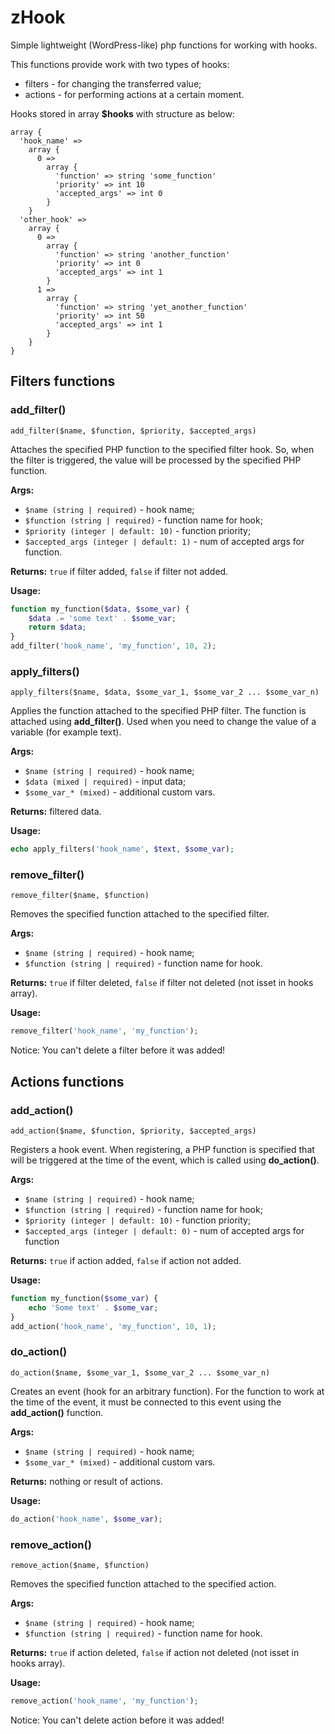 # zHook

Simple lightweight (WordPress-like) php functions for working with hooks.

This functions provide work with two types of hooks:
- filters - for changing the transferred value;
- actions - for performing actions at a certain moment.

Hooks stored in array **$hooks** with structure as below:

```
array {
  'hook_name' => 
    array {
      0 => 
        array {
          'function' => string 'some_function'
          'priority' => int 10
          'accepted_args' => int 0
        }
    }
  'other_hook' => 
    array {
      0 => 
        array {
          'function' => string 'another_function'
          'priority' => int 0
          'accepted_args' => int 1
        }
      1 => 
        array {
          'function' => string 'yet_another_function'
          'priority' => int 50
          'accepted_args' => int 1
        }
    }
}
```

## Filters functions

### add_filter()

`add_filter($name, $function, $priority, $accepted_args)`

Attaches the specified PHP function to the specified filter hook. So, when the filter is triggered, the value will be processed by the specified PHP function.

**Args:**

- `$name (string | required)` - hook name;
- `$function (string | required)` - function name for hook;
- `$priority (integer | default: 10)` - function priority;
- `$accepted_args (integer | default: 1)` - num of accepted args for function.

**Returns:** `true` if filter added, `false` if filter not added.

**Usage:**

```php
function my_function($data, $some_var) {
	$data .= 'some text' . $some_var;
	return $data;
}
add_filter('hook_name', 'my_function', 10, 2);
```

### apply_filters()

`apply_filters($name, $data, $some_var_1, $some_var_2 ... $some_var_n)`

Applies the function attached to the specified PHP filter. The function is attached using **add_filter()**. Used when you need to change the value of a variable (for example text).

**Args:**

- `$name (string | required)` - hook name;
- `$data (mixed | required)` - input data;
- `$some_var_* (mixed)` - additional custom vars.

**Returns:** filtered data.

**Usage:**

```php
echo apply_filters('hook_name', $text, $some_var);
```

### remove_filter()

`remove_filter($name, $function)`

Removes the specified function attached to the specified filter.

**Args:**

- `$name (string | required)` - hook name;
- `$function (string | required)` - function name for hook.

**Returns:** `true` if filter deleted, `false` if filter not deleted (not isset in hooks array).

**Usage:**

```php
remove_filter('hook_name', 'my_function');
```

Notice: You can't delete a filter before it was added!

## Actions functions

### add_action()

`add_action($name, $function, $priority, $accepted_args)`

Registers a hook event. When registering, a PHP function is specified that will be triggered at the time of the event, which is called using **do_action()**.

**Args:**

- `$name (string | required)` - hook name;
- `$function (string | required)` - function name for hook;
- `$priority (integer | default: 10)` - function priority;
- `$accepted_args (integer | default: 0)` - num of accepted args for function

**Returns:** `true` if action added, `false` if action not added.

**Usage:**

```php
function my_function($some_var) {
	echo 'Some text' . $some_var;
}
add_action('hook_name', 'my_function', 10, 1);
```

### do_action()

`do_action($name, $some_var_1, $some_var_2 ... $some_var_n)`

Creates an event (hook for an arbitrary function). For the function to work at the time of the event, it must be connected to this event using the **add_action()** function.

**Args:**

- `$name (string | required)` - hook name;
- `$some_var_* (mixed)` - additional custom vars.

**Returns:** nothing or result of actions.

**Usage:**

```php
do_action('hook_name', $some_var);
```

### remove_action()

`remove_action($name, $function)`

Removes the specified function attached to the specified action.

**Args:**

- `$name (string | required)` - hook name;
- `$function (string | required)` - function name for hook.

**Returns:** `true` if action deleted, `false` if action not deleted (not isset in hooks array).

**Usage:**

```php
remove_action('hook_name', 'my_function');
```

Notice: You can't delete action before it was added!

